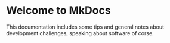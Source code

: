 # Welcome to MkDocs

This documentation includes some tips and general notes about development challenges, speaking about software of corse.